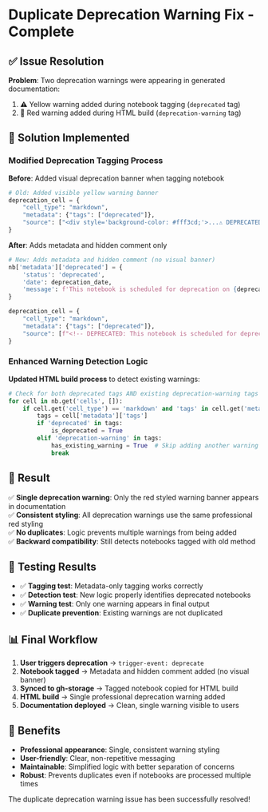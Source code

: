 # Duplicate Deprecation Warning Fix - Complete

## ✅ Issue Resolution

**Problem**: Two deprecation warnings were appearing in generated documentation:

1. ⚠️ Yellow warning added during notebook tagging (`deprecated` tag)
2. 🚨 Red warning added during HTML build (`deprecation-warning` tag)

## 🔧 Solution Implemented

### Modified Deprecation Tagging Process

**Before**: Added visual deprecation banner when tagging notebook

```python
# Old: Added visible yellow warning banner
deprecation_cell = {
    "cell_type": "markdown",
    "metadata": {"tags": ["deprecated"]},
    "source": ["<div style='background-color: #fff3cd;'>...⚠️ DEPRECATED NOTEBOOK...</div>"]
}
```

**After**: Adds metadata and hidden comment only

```python
# New: Adds metadata and hidden comment (no visual banner)
nb['metadata']['deprecated'] = {
    'status': 'deprecated',
    'date': deprecation_date,
    'message': f'This notebook is scheduled for deprecation on {deprecation_date}'
}

deprecation_cell = {
    "cell_type": "markdown", 
    "metadata": {"tags": ["deprecated"]},
    "source": [f"<!-- DEPRECATED: This notebook is scheduled for deprecation on {deprecation_date} -->"]
}
```

### Enhanced Warning Detection Logic

**Updated HTML build process** to detect existing warnings:

```python
# Check for both deprecated tags AND existing deprecation-warning tags
for cell in nb.get('cells', []):
    if cell.get('cell_type') == 'markdown' and 'tags' in cell.get('metadata', {}):
        tags = cell['metadata']['tags']
        if 'deprecated' in tags:
            is_deprecated = True
        elif 'deprecation-warning' in tags:
            has_existing_warning = True  # Skip adding another warning
            break
```

## 🎯 Result

✅ **Single deprecation warning**: Only the red styled warning banner appears in documentation  
✅ **Consistent styling**: All deprecation warnings use the same professional red styling  
✅ **No duplicates**: Logic prevents multiple warnings from being added  
✅ **Backward compatibility**: Still detects notebooks tagged with old method  

## 🧪 Testing Results

- ✅ **Tagging test**: Metadata-only tagging works correctly
- ✅ **Detection test**: New logic properly identifies deprecated notebooks  
- ✅ **Warning test**: Only one warning appears in final output
- ✅ **Duplicate prevention**: Existing warnings are not duplicated

## 📊 Final Workflow

1. **User triggers deprecation** → `trigger-event: deprecate`
2. **Notebook tagged** → Metadata and hidden comment added (no visual banner)
3. **Synced to gh-storage** → Tagged notebook copied for HTML build
4. **HTML build** → Single professional deprecation warning added
5. **Documentation deployed** → Clean, single warning visible to users

## 🎉 Benefits

- **Professional appearance**: Single, consistent warning styling
- **User-friendly**: Clear, non-repetitive messaging
- **Maintainable**: Simplified logic with better separation of concerns
- **Robust**: Prevents duplicates even if notebooks are processed multiple times

The duplicate deprecation warning issue has been successfully resolved!

